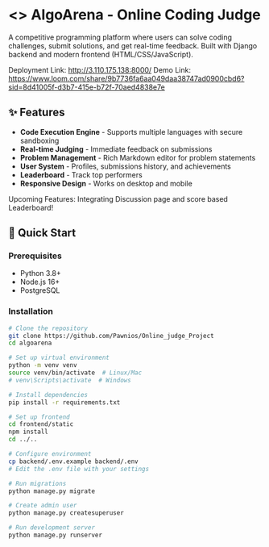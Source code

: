 # <> AlgoArena - Online Coding Judge

A competitive programming platform where users can solve coding challenges, submit solutions, and get real-time feedback. Built with Django backend and modern frontend (HTML/CSS/JavaScript).

Deployment Link: http://3.110.175.138:8000/
Demo Link: https://www.loom.com/share/9b7736fa6aa049daa38747ad0900cbd6?sid=8d41005f-d3b7-415e-b72f-70aed4838e7e

## ✨ Features

- **Code Execution Engine** - Supports multiple languages with secure sandboxing
- **Real-time Judging** - Immediate feedback on submissions
- **Problem Management** - Rich Markdown editor for problem statements
- **User System** - Profiles, submissions history, and achievements
- **Leaderboard** - Track top performers
- **Responsive Design** - Works on desktop and mobile

Upcoming Features: Integrating Discussion page and score based Leaderboard!

## 🚀 Quick Start

### Prerequisites
- Python 3.8+
- Node.js 16+
- PostgreSQL

### Installation

```bash
# Clone the repository
git clone https://github.com/Pawnios/Online_judge_Project
cd algoarena

# Set up virtual environment
python -m venv venv
source venv/bin/activate  # Linux/Mac
# venv\Scripts\activate  # Windows

# Install dependencies
pip install -r requirements.txt

# Set up frontend
cd frontend/static
npm install
cd ../..

# Configure environment
cp backend/.env.example backend/.env
# Edit the .env file with your settings

# Run migrations
python manage.py migrate

# Create admin user
python manage.py createsuperuser

# Run development server
python manage.py runserver



